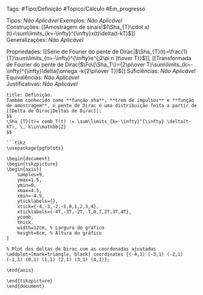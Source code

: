 Tags: #Tipo/Definição #Tópico/Cálculo #Em_progresso

Tipos: _Não Aplicável_ 
Exemplos: _Não Aplicável_  
Construções: [[Amostragem de sinais|$(\Sha_{T}\cdot x)(t)=\sum\limits_{k=-\infty}^{\infty}x(t)\delta(t-kT)$]]  
Generalizações: _Não Aplicável_

Propriedades: [[Série de Fourier do pente de Dirac|$\Sha_{T}(t)=\frac{1}{T}\sum\limits_{n=-\infty}^{\infty}e^{j2\pi n {t\over T}}$]], [[Transformada de Fourier do pente de Dirac|$\Fo\{\Sha_T\}={2\pi\over T}\sum\limits_{k=-\infty}^{\infty}\delta(\omega -k{2\pi\over T})$]]
Suficiências: _Não Aplicável_  
Equivalências: _Não Aplicável_  
Justificativas: _Não Aplicável_

```ad-abstract
title: Definição.
Também conhecido como **função sha**, **trem de impulsos** e **função de amostragem**, o pente de Dirac é uma distribuição feita a partir de [[Delta de Dirac|Deltas de Dirac]]:
$$
\Sha_{T}(t)= comb_T(t) := \sum\limits_{k=-\infty}^{\infty} \delta(t-kT), \, k\in\mathbb{Z}
$$

```tikz
\usepackage{pgfplots} 

\begin{document}
\begin{tikzpicture}
\begin{axis}[
    samples=9,
    ymax=1.5,
    ymin=0,
    xmax=4.5,
    xmin=-4.5,
    yticklabels={},
    xtick={-4,-3,-2,-1,0,1,2,3,4}, 
    xticklabels={-4T,-3T,-2T,-T,0,T,2T,3T,4T},
    ycomb,
    thick,
    width=12cm, % Largura do gráfico
    height=6cm, % Altura do gráfico
]

% Plot dos deltas de Dirac com as coordenadas ajustadas
\addplot+[mark=triangle, black] coordinates {(-4,1) (-3,1) (-2,1) (-1,1) (0,1) (1,1) (2,1) (3,1) (4,1)};

\end{axis}

\end{tikzpicture}
\end{document}
```
